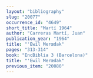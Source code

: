 ```yaml
---
layout: "bibliography"
slug: "20077"
occurrence_id: "4649"
short_title: "Martí 1964"
author: "Carreras Martí, Juan"
publication_year: "1964"
title: "'Ewīl Merœdak"
pages: "313-314"
book: "EncBiblia 3 (Barcelona)"
title: "'Ewīl Merœdak"
previous_item: "20080"
---
```

